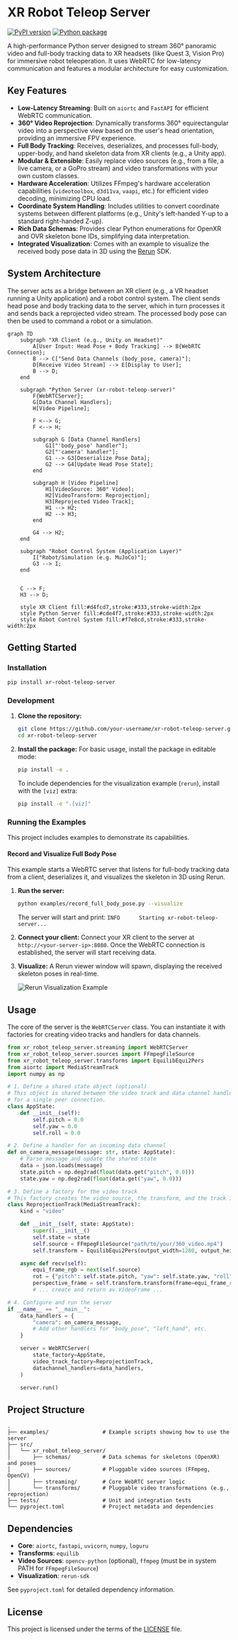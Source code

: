 # XR Robot Teleop Server

[![PyPI version](https://badge.fury.io/py/xr-robot-teleop-server.svg)](https://badge.fury.io/py/xr-robot-teleop-server)
[![Python package](https://github.com/yunho-c/xr-robot-teleop-server/actions/workflows/python-package.yml/badge.svg)](https://github.com/yunho-c/xr-robot-teleop-server/actions/workflows/python-package.yml)

A high-performance Python server designed to stream 360° panoramic video and full-body tracking data to XR headsets (like Quest 3, Vision Pro) for immersive robot teleoperation. It uses WebRTC for low-latency communication and features a modular architecture for easy customization.

## Key Features

-   **Low-Latency Streaming**: Built on `aiortc` and `FastAPI` for efficient WebRTC communication.
-   **360° Video Reprojection**: Dynamically transforms 360° equirectangular video into a perspective view based on the user's head orientation, providing an immersive FPV experience.
-   **Full Body Tracking**: Receives, deserializes, and processes full-body, upper-body, and hand skeleton data from XR clients (e.g., a Unity app).
-   **Modular & Extensible**: Easily replace video sources (e.g., from a file, a live camera, or a GoPro stream) and video transformations with your own custom classes.
-   **Hardware Acceleration**: Utilizes FFmpeg's hardware acceleration capabilities (`videotoolbox`, `d3d11va`, `vaapi`, etc.) for efficient video decoding, minimizing CPU load.
-   **Coordinate System Handling**: Includes utilities to convert coordinate systems between different platforms (e.g., Unity's left-handed Y-up to a standard right-handed Z-up).
-   **Rich Data Schemas**: Provides clear Python enumerations for OpenXR and OVR skeleton bone IDs, simplifying data interpretation.
-   **Integrated Visualization**: Comes with an example to visualize the received body pose data in 3D using the [Rerun](https://www.rerun.io/) SDK.

## System Architecture

The server acts as a bridge between an XR client (e.g., a VR headset running a Unity application) and a robot control system. The client sends head pose and body tracking data to the server, which in turn processes it and sends back a reprojected video stream. The processed body pose can then be used to command a robot or a simulation.

```mermaid
graph TD
    subgraph "XR Client (e.g., Unity on Headset)"
        A[User Input: Head Pose + Body Tracking] --> B{WebRTC Connection};
        B --> C["Send Data Channels (body_pose, camera)"];
        D[Receive Video Stream] --> E[Display to User];
        B --> D;
    end

    subgraph "Python Server (xr-robot-teleop-server)"
        F{WebRTCServer};
        G[Data Channel Handlers];
        H[Video Pipeline];

        F <--> G;
        F <--> H;

        subgraph G [Data Channel Handlers]
            G1["'body_pose' handler"];
            G2["'camera' handler"];
            G1 --> G3[Deserialize Pose Data];
            G2 --> G4[Update Head Pose State];
        end

        subgraph H [Video Pipeline]
            H1[VideoSource: 360° Video];
            H2[VideoTransform: Reprojection];
            H3[Reprojected Video Track];
            H1 --> H2;
            H2 --> H3;
        end

        G4 --> H2;
    end

    subgraph "Robot Control System (Application Layer)"
        I["Robot/Simulation (e.g. MuJoCo)"];
        G3 --> I;
    end


    C --> F;
    H3 --> D;

    style XR Client fill:#d4fcd7,stroke:#333,stroke-width:2px
    style Python Server fill:#cde4f7,stroke:#333,stroke-width:2px
    style Robot Control System fill:#f7e8cd,stroke:#333,stroke-width:2px
```

## Getting Started

### Installation

```bash
pip install xr-robot-teleop-server
```

### Development

1.  **Clone the repository:**
    ```bash
    git clone https://github.com/your-username/xr-robot-teleop-server.git
    cd xr-robot-teleop-server
    ```

2.  **Install the package:**
    For basic usage, install the package in editable mode:
    ```bash
    pip install -e .
    ```
    To include dependencies for the visualization example (`rerun`), install with the `[viz]` extra:
    ```bash
    pip install -e ".[viz]"
    ```

### Running the Examples

This project includes examples to demonstrate its capabilities.

#### Record and Visualize Full Body Pose

This example starts a WebRTC server that listens for full-body tracking data from a client, deserializes it, and visualizes the skeleton in 3D using Rerun.

1.  **Run the server:**
    ```bash
    python examples/record_full_body_pose.py --visualize
    ```
    The server will start and print: `INFO      Starting xr-robot-teleop-server...`

2.  **Connect your client:**
    Connect your XR client to the server at `http://<your-server-ip>:8080`. Once the WebRTC connection is established, the server will start receiving data.

3.  **Visualize:**
    A Rerun viewer window will spawn, displaying the received skeleton poses in real-time.

    ![Rerun Visualization Example](assets/rerun_viz_example.gif)

## Usage

The core of the server is the `WebRTCServer` class. You can instantiate it with factories for creating video tracks and handlers for data channels.

```python
from xr_robot_teleop_server.streaming import WebRTCServer
from xr_robot_teleop_server.sources import FFmpegFileSource
from xr_robot_teleop_server.transforms import EquilibEqui2Pers
from aiortc import MediaStreamTrack
import numpy as np

# 1. Define a shared state object (optional)
# This object is shared between the video track and data channel handlers
# for a single peer connection.
class AppState:
    def __init__(self):
        self.pitch = 0.0
        self.yaw = 0.0
        self.roll = 0.0

# 2. Define a handler for an incoming data channel
def on_camera_message(message: str, state: AppState):
    # Parse message and update the shared state
    data = json.loads(message)
    state.pitch = np.deg2rad(float(data.get("pitch", 0.0)))
    state.yaw = np.deg2rad(float(data.get("yaw", 0.0)))

# 3. Define a factory for the video track
# This factory creates the video source, the transform, and the track itself.
class ReprojectionTrack(MediaStreamTrack):
    kind = "video"

    def __init__(self, state: AppState):
        super().__init__()
        self.state = state
        self.source = FFmpegFileSource("path/to/your/360_video.mp4")
        self.transform = EquilibEqui2Pers(output_width=1280, output_height=720, fov_x=90.0)

    async def recv(self):
        equi_frame_rgb = next(self.source)
        rot = {"pitch": self.state.pitch, "yaw": self.state.yaw, "roll": self.state.roll}
        perspective_frame = self.transform.transform(frame=equi_frame_rgb, rot=rot)
        # ... create and return av.VideoFrame ...

# 4. Configure and run the server
if __name__ == "__main__":
    data_handlers = {
        "camera": on_camera_message,
        # Add other handlers for "body_pose", "left_hand", etc.
    }

    server = WebRTCServer(
        state_factory=AppState,
        video_track_factory=ReprojectionTrack,
        datachannel_handlers=data_handlers,
    )

    server.run()
```

## Project Structure

```
.
├── examples/                 # Example scripts showing how to use the server
├── src/
│   └── xr_robot_teleop_server/
│       ├── schemas/          # Data schemas for skeletons (OpenXR) and poses
│       ├── sources/          # Pluggable video sources (FFmpeg, OpenCV)
│       ├── streaming/        # Core WebRTC server logic
│       └── transforms/       # Pluggable video transformations (e.g., reprojection)
├── tests/                    # Unit and integration tests
└── pyproject.toml            # Project metadata and dependencies
```

## Dependencies

-   **Core**: `aiortc`, `fastapi`, `uvicorn`, `numpy`, `loguru`
-   **Transforms**: `equilib`
-   **Video Sources**: `opencv-python` (optional), `ffmpeg` (must be in system PATH for `FFmpegFileSource`)
-   **Visualization**: `rerun-sdk`

See `pyproject.toml` for detailed dependency information.

## License

This project is licensed under the terms of the [LICENSE](LICENSE) file.
